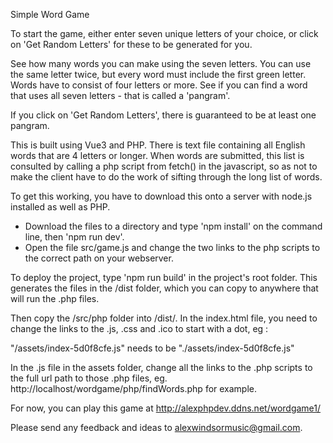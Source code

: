 Simple Word Game


To start the game, either enter seven unique letters of your choice, or click on 'Get Random Letters' for these to be generated for you. 

See how many words you can make using the seven letters. You can use the same letter twice, but every word must include the first green letter. Words have to consist of four letters or more. See if you can find a word that uses all seven letters - that is called a 'pangram'.

If you click on 'Get Random Letters', there is guaranteed to be at least one pangram.

This is built using Vue3 and PHP. There is text file containing all English words that are 4 letters or longer. When words are submitted, this list is consulted by calling a php script from fetch() in the javascript, so as not to make the client have to do the work of sifting through the long list of words.

To get this working, you have to download this onto a server with node.js installed as well as PHP.

* Download the files to a directory and type 'npm install' on the command line, then 'npm run dev'.
* Open the file src/game.js and change the two links to the php scripts to the correct path on your webserver.


To deploy the project, type 'npm run build' in the project's root folder. This generates the files in the /dist folder, which you can copy to anywhere that will run the .php files. 

Then copy the /src/php folder into /dist/. In the index.html file, you need to change the links to the .js, .css and .ico to start with a dot, eg :

"/assets/index-5d0f8cfe.js" needs to be "./assets/index-5d0f8cfe.js"

In the .js file in the assets folder, change all the links to the .php scripts to the full url path to those .php files, eg. http://localhost/wordgame/php/findWords.php for example.

For now, you can play this game at http://alexphpdev.ddns.net/wordgame1/

Please send any feedback and ideas to alexwindsormusic@gmail.com.

